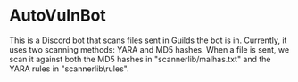 # AutoVulnBot
This is a Discord bot that scans files sent in Guilds the bot is in. Currently, it uses two scanning methods: YARA and MD5 hashes. When a file is sent, we scan it against both the MD5 hashes in "scannerlib/malhas.txt" and the YARA rules in "scannerlib\rules".